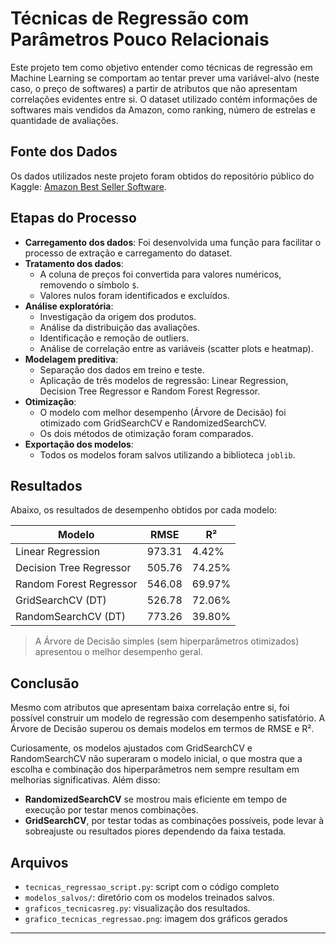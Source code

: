 # Técnicas de Regressão com Parâmetros Pouco Relacionais

Este projeto tem como objetivo entender como técnicas de regressão em Machine Learning se comportam ao tentar prever uma variável-alvo (neste caso, o preço de softwares) a partir de atributos que não apresentam correlações evidentes entre si. O dataset utilizado contém informações de softwares mais vendidos da Amazon, como ranking, número de estrelas e quantidade de avaliações.

## Fonte dos Dados

Os dados utilizados neste projeto foram obtidos do repositório público do Kaggle: [Amazon Best Seller Software](https://www.kaggle.com/datasets/PromptCloudHQ/amazon-best-seller-software).

## Etapas do Processo

- **Carregamento dos dados**: Foi desenvolvida uma função para facilitar o processo de extração e carregamento do dataset.
- **Tratamento dos dados**:
  - A coluna de preços foi convertida para valores numéricos, removendo o símbolo `$`.
  - Valores nulos foram identificados e excluídos.
- **Análise exploratória**:
  - Investigação da origem dos produtos.
  - Análise da distribuição das avaliações.
  - Identificação e remoção de outliers.
  - Análise de correlação entre as variáveis (scatter plots e heatmap).
- **Modelagem preditiva**:
  - Separação dos dados em treino e teste.
  - Aplicação de três modelos de regressão: Linear Regression, Decision Tree Regressor e Random Forest Regressor.
- **Otimização**:
  - O modelo com melhor desempenho (Árvore de Decisão) foi otimizado com GridSearchCV e RandomizedSearchCV.
  - Os dois métodos de otimização foram comparados.
- **Exportação dos modelos**:
  - Todos os modelos foram salvos utilizando a biblioteca `joblib`.

## Resultados

Abaixo, os resultados de desempenho obtidos por cada modelo:

| Modelo                   | RMSE   | R²     |
|--------------------------|--------|--------|
| Linear Regression        | 973.31 | 4.42%  |
| Decision Tree Regressor | 505.76 | 74.25% |
| Random Forest Regressor | 546.08 | 69.97% |
| GridSearchCV (DT)        | 526.78 | 72.06% |
| RandomSearchCV (DT)      | 773.26 | 39.80% |

> A Árvore de Decisão simples (sem hiperparâmetros otimizados) apresentou o melhor desempenho geral.

## Conclusão

Mesmo com atributos que apresentam baixa correlação entre si, foi possível construir um modelo de regressão com desempenho satisfatório. A Árvore de Decisão superou os demais modelos em termos de RMSE e R².

Curiosamente, os modelos ajustados com GridSearchCV e RandomSearchCV não superaram o modelo inicial, o que mostra que a escolha e combinação dos hiperparâmetros nem sempre resultam em melhorias significativas. Além disso:

- **RandomizedSearchCV** se mostrou mais eficiente em tempo de execução por testar menos combinações.
- **GridSearchCV**, por testar todas as combinações possíveis, pode levar à sobreajuste ou resultados piores dependendo da faixa testada.

## Arquivos

- `tecnicas_regressao_script.py`: script com o código completo
- `modelos_salvos/`: diretório com os modelos treinados salvos.
- `graficos_tecnicasreg.py`: visualização dos resultados.
- `grafico_tecnicas_regressao.png`: imagem dos gráficos gerados 

---


